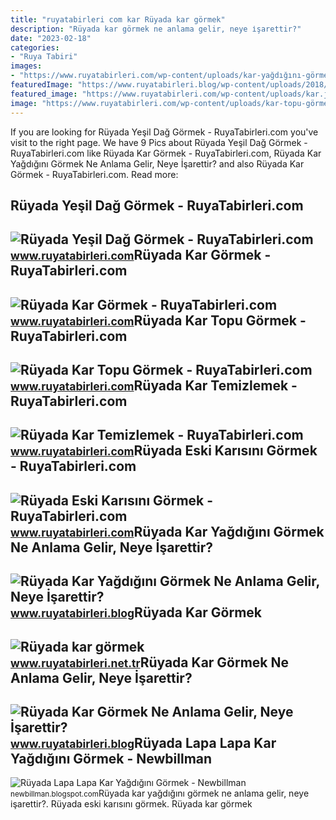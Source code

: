 ```yaml
---
title: "ruyatabirleri com kar Rüyada kar görmek"
description: "Rüyada kar görmek ne anlama gelir, neye i̇şarettir?"
date: "2023-02-18"
categories:
- "Ruya Tabiri"
images:
- "https://www.ruyatabirleri.com/wp-content/uploads/kar-yağdığını-görmek.jpg"
featuredImage: "https://www.ruyatabirleri.blog/wp-content/uploads/2018/10/a1-13.jpg"
featured_image: "https://www.ruyatabirleri.com/wp-content/uploads/kar.jpg"
image: "https://www.ruyatabirleri.com/wp-content/uploads/kar-topu-görmel.jpg"
---
```


If you are looking for Rüyada Yeşil Dağ Görmek - RuyaTabirleri.com you've visit to the right page. We have 9 Pics about Rüyada Yeşil Dağ Görmek - RuyaTabirleri.com like Rüyada Kar Görmek - RuyaTabirleri.com, Rüyada Kar Yağdığını Görmek Ne Anlama Gelir, Neye İşarettir? and also Rüyada Kar Görmek - RuyaTabirleri.com. Read more:

Rüyada Yeşil Dağ Görmek - RuyaTabirleri.com
-------------------------------------------

 ![Rüyada Yeşil Dağ Görmek - RuyaTabirleri.com](https://www.ruyatabirleri.com/wp-content/uploads/yeşil-dağ-görmek.jpg) <small>www.ruyatabirleri.com</small>Rüyada Kar Görmek - RuyaTabirleri.com
-------------------------------------

 ![Rüyada Kar Görmek - RuyaTabirleri.com](https://www.ruyatabirleri.com/wp-content/uploads/kar.jpg) <small>www.ruyatabirleri.com</small>Rüyada Kar Topu Görmek - RuyaTabirleri.com
------------------------------------------

 ![Rüyada Kar Topu Görmek - RuyaTabirleri.com](https://www.ruyatabirleri.com/wp-content/uploads/kar-topu-görmel.jpg) <small>www.ruyatabirleri.com</small>Rüyada Kar Temizlemek - RuyaTabirleri.com
-----------------------------------------

 ![Rüyada Kar Temizlemek - RuyaTabirleri.com](https://www.ruyatabirleri.com/wp-content/uploads/ruyada-kar-temizlemek.jpg) <small>www.ruyatabirleri.com</small>Rüyada Eski Karısını Görmek - RuyaTabirleri.com
-----------------------------------------------

 ![Rüyada Eski Karısını Görmek - RuyaTabirleri.com](https://www.ruyatabirleri.com/wp-content/uploads/eski-karısını-görmek.jpg) <small>www.ruyatabirleri.com</small>Rüyada Kar Yağdığını Görmek Ne Anlama Gelir, Neye İşarettir?
------------------------------------------------------------

 ![Rüyada Kar Yağdığını Görmek Ne Anlama Gelir, Neye İşarettir?](https://www.ruyatabirleri.blog/wp-content/uploads/2018/10/a1-13.jpg) <small>www.ruyatabirleri.blog</small>Rüyada Kar Görmek
-----------------

 ![Rüyada kar görmek](https://www.ruyatabirleri.net.tr/wp-content/uploads/kar.jpg) <small>www.ruyatabirleri.net.tr</small>Rüyada Kar Görmek Ne Anlama Gelir, Neye İşarettir?
--------------------------------------------------

 ![Rüyada Kar Görmek Ne Anlama Gelir, Neye İşarettir?](https://www.ruyatabirleri.blog/wp-content/uploads/2018/10/kar-haberleri-nisan-2_16_9_1522665099.jpg) <small>www.ruyatabirleri.blog</small>Rüyada Lapa Lapa Kar Yağdığını Görmek - Newbillman
--------------------------------------------------

 ![Rüyada Lapa Lapa Kar Yağdığını Görmek - Newbillman](https://www.ruyatabirleri.com/wp-content/uploads/kar-yağdığını-görmek.jpg) <small>newbillman.blogspot.com</small>Rüyada kar yağdığını görmek ne anlama gelir, neye i̇şarettir?. Rüyada eski karısını görmek. Rüyada kar görmek
